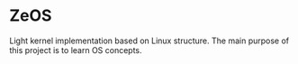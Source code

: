ZeOS
====

Light kernel implementation based on Linux structure. The main purpose of this project is to learn OS concepts.
